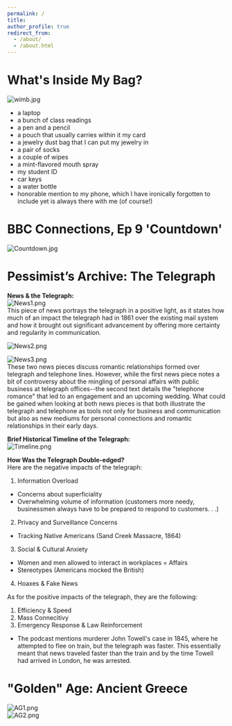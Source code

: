 ```yaml
---
permalink: /
title: 
author_profile: true
redirect_from: 
  - /about/
  - /about.html
---
```

What's Inside My Bag?
======
![wimb.jpg](https://malkry04.github.io/mahraalkhouri.github.io///images/wimb.jpg)
- a laptop
- a bunch of class readings
- a pen and a pencil
- a pouch that usually carries within it my card
- a jewelry dust bag that I can put my jewelry in
- a pair of socks
- a couple of wipes
- a mint-flavored mouth spray
- my student ID
- car keys
- a water bottle
- honorable mention to my phone, which I have ironically forgotten to include yet is always there with me (of course!)  

BBC Connections, Ep 9 'Countdown'
======
![Countdown.jpg](https://malkry04.github.io/mahraalkhouri.github.io///images/Countdown.jpg)  

Pessimist’s Archive: The Telegraph
======
**News & the Telegraph:**  
![News1.png](https://malkry04.github.io/mahraalkhouri.github.io///images/News1.png)  
This piece of news portrays the telegraph in a positive light, as it states how much of an impact the telegraph had in 1861 over the existing mail system and how it brought out significant advancement by offering more certainty and regularity in communication.  

![News2.png](https://malkry04.github.io/mahraalkhouri.github.io///images/News2.png)  

![News3.png](https://malkry04.github.io/mahraalkhouri.github.io///images/News3.png)  
These two news pieces discuss romantic relationships formed over telegraph and telephone lines. However, while the first news piece notes a bit of controversy about the mingling of personal affairs with public business at telegraph offices--the second text details the "telephone romance" that led to an engagement and an upcoming wedding. What could be gained when looking at both news pieces is that both illustrate the telegraph and telephone as tools not only for business and communication but also as new mediums for personal connections and romantic relationships in their early days.  

**Brief Historical Timeline of the Telegraph:**  
![Timeline.png](https://malkry04.github.io/mahraalkhouri.github.io///images/Timeline.png)  

**How Was the Telegraph Double-edged?**  
Here are the negative impacts of the telegraph:  
1) Information Overload
- Concerns about superficiality  
- Overwhelming volume of information (customers more needy, businessmen always have to be prepared to respond to customers. . .)  
2) Privacy and Surveillance Concerns  
- Tracking Native Americans (Sand Creek Massacre, 1864)  
3) Social & Cultural Anxiety  
- Women and men allowed to interact in workplaces = Affairs  
- Stereotypes (Americans mocked the British)  
4) Hoaxes & Fake News  

As for the positive impacts of the telegraph, they are the following:  
1) Efficiency & Speed   
2) Mass Connecitivy  
3) Emergency Response & Law Reinforcement
- The podcast mentions murderer John Towell's case in 1845, where he attempted to flee on train, but the telegraph was faster. This essentially meant that news traveled faster than the train and by the time Towell had arrived in London, he was arrested.  

"Golden" Age: Ancient Greece
======
![AG1.png](https://malkry04.github.io/mahraalkhouri.github.io///images/AG1.png)  
![AG2.png](https://malkry04.github.io/mahraalkhouri.github.io///images/AG2.png)  







